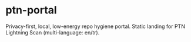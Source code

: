 # ptn-portal
Privacy-first, local, low-energy repo hygiene portal. Static landing for PTN Lightning Scan (multi-language: en/tr).
